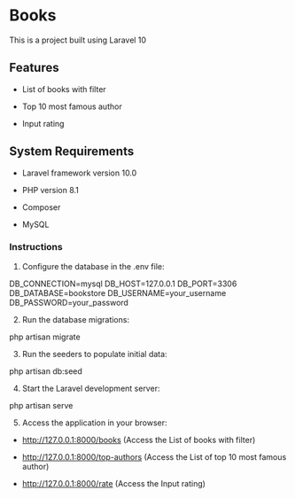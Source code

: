 # Books

This is a project built using Laravel 10


## Features

- List of books with filter

- Top 10 most famous author

- Input rating

## System Requirements

- Laravel framework version 10.0

- PHP version 8.1

- Composer

- MySQL

### Instructions

1. Configure the database in the .env file:

DB_CONNECTION=mysql
DB_HOST=127.0.0.1
DB_PORT=3306
DB_DATABASE=bookstore
DB_USERNAME=your_username
DB_PASSWORD=your_password

2. Run the database migrations:

php artisan migrate

3. Run the seeders to populate initial data:

php artisan db:seed

4. Start the Laravel development server:

php artisan serve

5. Access the application in your browser:

- http://127.0.0.1:8000/books (Access the List of books with filter)

- http://127.0.0.1:8000/top-authors (Access the List of top 10 most famous author)

- http://127.0.0.1:8000/rate (Access the Input rating)



